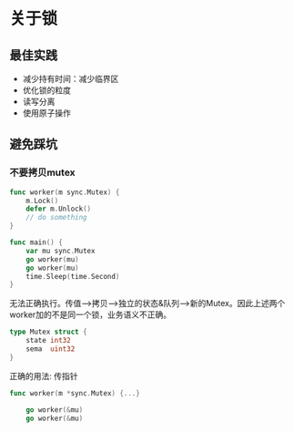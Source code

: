 # 关于锁

## 最佳实践

* 减少持有时间：减少临界区
* 优化锁的粒度
* 读写分离
* 使用原子操作

## 避免踩坑

### **不要拷贝mutex**

```go
func worker(m sync.Mutex) {
    m.Lock()
    defer m.Unlock()
    // do something
}

func main() {
    var mu sync.Mutex
    go worker(mu)
    go worker(mu)
    time.Sleep(time.Second)
}
```

无法正确执行。传值-->拷贝-->独立的状态&队列-->新的Mutex。因此上述两个worker加的不是同一个锁，业务语义不正确。

```go
type Mutex struct {
    state int32
    sema  uint32
}
```

正确的用法: 传指针

```go 
func worker(m *sync.Mutex) {...}

    go worker(&mu)
    go worker(&mu)
```

### 
